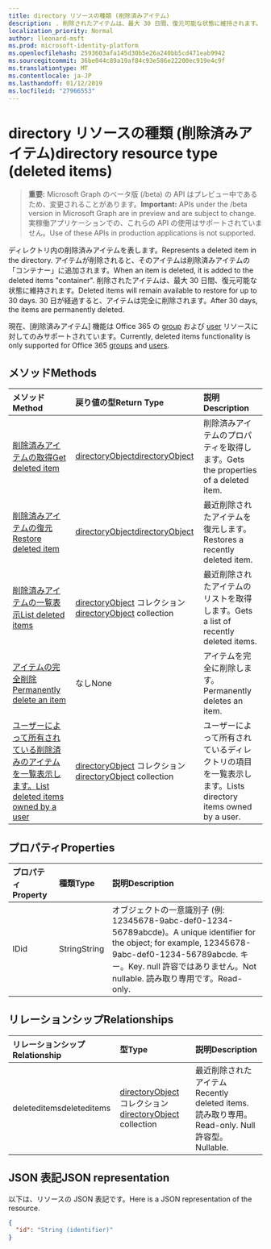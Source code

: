```yaml
---
title: directory リソースの種類 (削除済みアイテム)
description: . 削除されたアイテムは、最大 30 日間、復元可能な状態に維持されます。 30 日が経過すると、アイテムは完全に削除されます。
localization_priority: Normal
author: lleonard-msft
ms.prod: microsoft-identity-platform
ms.openlocfilehash: 2593603afa145d30b5e26a240bb5cd471eab9942
ms.sourcegitcommit: 36be044c89a19af84c93e586e22200ec919e4c9f
ms.translationtype: MT
ms.contentlocale: ja-JP
ms.lasthandoff: 01/12/2019
ms.locfileid: "27966553"
---
```

# <a name="directory-resource-type-deleted-items"></a><span data-ttu-id="e5633-105">directory リソースの種類 (削除済みアイテム)</span><span class="sxs-lookup"><span data-stu-id="e5633-105">directory resource type (deleted items)</span></span>

> <span data-ttu-id="e5633-106">**重要:** Microsoft Graph のベータ版 (/beta) の API はプレビュー中であるため、変更されることがあります。</span><span class="sxs-lookup"><span data-stu-id="e5633-106">**Important:** APIs under the /beta version in Microsoft Graph are in preview and are subject to change.</span></span> <span data-ttu-id="e5633-107">実稼働アプリケーションでの、これらの API の使用はサポートされていません。</span><span class="sxs-lookup"><span data-stu-id="e5633-107">Use of these APIs in production applications is not supported.</span></span>

<span data-ttu-id="e5633-108">ディレクトリ内の削除済みアイテムを表します。</span><span class="sxs-lookup"><span data-stu-id="e5633-108">Represents a deleted item in the directory.</span></span> <span data-ttu-id="e5633-109">アイテムが削除されると、そのアイテムは削除済みアイテムの「コンテナー」に追加されます。</span><span class="sxs-lookup"><span data-stu-id="e5633-109">When an item is deleted, it is added to the deleted items "container".</span></span> <span data-ttu-id="e5633-110">削除されたアイテムは、最大 30 日間、復元可能な状態に維持されます。</span><span class="sxs-lookup"><span data-stu-id="e5633-110">Deleted items will remain available to restore for up to 30 days.</span></span> <span data-ttu-id="e5633-111">30 日が経過すると、アイテムは完全に削除されます。</span><span class="sxs-lookup"><span data-stu-id="e5633-111">After 30 days, the items are permanently deleted.</span></span>

<span data-ttu-id="e5633-112">現在、[削除済みアイテム] 機能は Office 365 の [group](group.md) および [user](users.md) リソースに対してのみサポートされています。</span><span class="sxs-lookup"><span data-stu-id="e5633-112">Currently, deleted items functionality is only supported for Office 365 [groups](group.md) and [users](users.md).</span></span>

## <a name="methods"></a><span data-ttu-id="e5633-113">メソッド</span><span class="sxs-lookup"><span data-stu-id="e5633-113">Methods</span></span>

| <span data-ttu-id="e5633-114">メソッド</span><span class="sxs-lookup"><span data-stu-id="e5633-114">Method</span></span>         | <span data-ttu-id="e5633-115">戻り値の型</span><span class="sxs-lookup"><span data-stu-id="e5633-115">Return Type</span></span> | <span data-ttu-id="e5633-116">説明</span><span class="sxs-lookup"><span data-stu-id="e5633-116">Description</span></span> |
|:---------------|:------------|:------------|
|[<span data-ttu-id="e5633-117">削除済みアイテムの取得</span><span class="sxs-lookup"><span data-stu-id="e5633-117">Get deleted item</span></span>](../api/directory-deleteditems-get.md) | [<span data-ttu-id="e5633-118">directoryObject</span><span class="sxs-lookup"><span data-stu-id="e5633-118">directoryObject</span></span>](directoryobject.md) | <span data-ttu-id="e5633-119">削除済みアイテムのプロパティを取得します。</span><span class="sxs-lookup"><span data-stu-id="e5633-119">Gets the properties of a deleted item.</span></span> |
|[<span data-ttu-id="e5633-120">削除済みアイテムの復元</span><span class="sxs-lookup"><span data-stu-id="e5633-120">Restore deleted item</span></span>](../api/directory-deleteditems-restore.md) |[<span data-ttu-id="e5633-121">directoryObject</span><span class="sxs-lookup"><span data-stu-id="e5633-121">directoryObject</span></span>](directoryobject.md)| <span data-ttu-id="e5633-122">最近削除されたアイテムを復元します。</span><span class="sxs-lookup"><span data-stu-id="e5633-122">Restores a recently deleted item.</span></span> |
|[<span data-ttu-id="e5633-123">削除済みアイテムの一覧表示</span><span class="sxs-lookup"><span data-stu-id="e5633-123">List deleted items</span></span>](../api/directory-deleteditems-list.md) |<span data-ttu-id="e5633-124">[directoryObject](directoryobject.md) コレクション</span><span class="sxs-lookup"><span data-stu-id="e5633-124">[directoryObject](directoryobject.md) collection</span></span>| <span data-ttu-id="e5633-125">最近削除されたアイテムのリストを取得します。</span><span class="sxs-lookup"><span data-stu-id="e5633-125">Gets a list of recently deleted items.</span></span> |
|[<span data-ttu-id="e5633-126">アイテムの完全削除</span><span class="sxs-lookup"><span data-stu-id="e5633-126">Permanently delete an item</span></span>](../api/directory-deleteditems-delete.md) | <span data-ttu-id="e5633-127">なし</span><span class="sxs-lookup"><span data-stu-id="e5633-127">None</span></span> | <span data-ttu-id="e5633-128">アイテムを完全に削除します。</span><span class="sxs-lookup"><span data-stu-id="e5633-128">Permanently deletes an item.</span></span> |
|[<span data-ttu-id="e5633-129">ユーザーによって所有されている削除済みのアイテムを一覧表示します。</span><span class="sxs-lookup"><span data-stu-id="e5633-129">List deleted items owned by a user</span></span>](../api/directory-deleteditems-user-owned.md) | <span data-ttu-id="e5633-130">[directoryObject](directoryobject.md) コレクション</span><span class="sxs-lookup"><span data-stu-id="e5633-130">[directoryObject](directoryobject.md) collection</span></span> | <span data-ttu-id="e5633-131">ユーザーによって所有されているディレクトリの項目を一覧表示します。</span><span class="sxs-lookup"><span data-stu-id="e5633-131">Lists directory items owned by a user.</span></span> |

## <a name="properties"></a><span data-ttu-id="e5633-132">プロパティ</span><span class="sxs-lookup"><span data-stu-id="e5633-132">Properties</span></span>
| <span data-ttu-id="e5633-133">プロパティ</span><span class="sxs-lookup"><span data-stu-id="e5633-133">Property</span></span>   | <span data-ttu-id="e5633-134">種類</span><span class="sxs-lookup"><span data-stu-id="e5633-134">Type</span></span> |<span data-ttu-id="e5633-135">説明</span><span class="sxs-lookup"><span data-stu-id="e5633-135">Description</span></span>|
|:---------------|:--------|:----------|
|<span data-ttu-id="e5633-136">ID</span><span class="sxs-lookup"><span data-stu-id="e5633-136">id</span></span>|<span data-ttu-id="e5633-137">String</span><span class="sxs-lookup"><span data-stu-id="e5633-137">String</span></span>| <span data-ttu-id="e5633-138">オブジェクトの一意識別子 (例: 12345678-9abc-def0-1234-56789abcde)。</span><span class="sxs-lookup"><span data-stu-id="e5633-138">A unique identifier for the object; for example, 12345678-9abc-def0-1234-56789abcde.</span></span> <span data-ttu-id="e5633-139">キー。</span><span class="sxs-lookup"><span data-stu-id="e5633-139">Key.</span></span> <span data-ttu-id="e5633-140">null 許容ではありません。</span><span class="sxs-lookup"><span data-stu-id="e5633-140">Not nullable.</span></span> <span data-ttu-id="e5633-141">読み取り専用です。</span><span class="sxs-lookup"><span data-stu-id="e5633-141">Read-only.</span></span>|

## <a name="relationships"></a><span data-ttu-id="e5633-142">リレーションシップ</span><span class="sxs-lookup"><span data-stu-id="e5633-142">Relationships</span></span>
| <span data-ttu-id="e5633-143">リレーションシップ</span><span class="sxs-lookup"><span data-stu-id="e5633-143">Relationship</span></span> | <span data-ttu-id="e5633-144">型</span><span class="sxs-lookup"><span data-stu-id="e5633-144">Type</span></span>   |<span data-ttu-id="e5633-145">説明</span><span class="sxs-lookup"><span data-stu-id="e5633-145">Description</span></span>|
|:---------------|:--------|:----------|
|<span data-ttu-id="e5633-146">deleteditems</span><span class="sxs-lookup"><span data-stu-id="e5633-146">deleteditems</span></span>|<span data-ttu-id="e5633-147">[directoryObject](directoryobject.md) コレクション</span><span class="sxs-lookup"><span data-stu-id="e5633-147">[directoryObject](directoryobject.md) collection</span></span>| <span data-ttu-id="e5633-148">最近削除されたアイテム</span><span class="sxs-lookup"><span data-stu-id="e5633-148">Recently deleted items.</span></span> <span data-ttu-id="e5633-149">読み取り専用。</span><span class="sxs-lookup"><span data-stu-id="e5633-149">Read-only.</span></span> <span data-ttu-id="e5633-150">Null 許容型。</span><span class="sxs-lookup"><span data-stu-id="e5633-150">Nullable.</span></span>|

## <a name="json-representation"></a><span data-ttu-id="e5633-151">JSON 表記</span><span class="sxs-lookup"><span data-stu-id="e5633-151">JSON representation</span></span>
<span data-ttu-id="e5633-152">以下は、リソースの JSON 表記です。</span><span class="sxs-lookup"><span data-stu-id="e5633-152">Here is a JSON representation of the resource.</span></span>

<!-- {
  "blockType": "resource",
  "optionalProperties": [

  ],
  "@odata.type": "microsoft.graph.directory"
}-->

```json
{
  "id": "String (identifier)"
}
```

<!-- uuid: 8fcb5dbc-d5aa-4681-8e31-b001d5168d79
2015-10-25 14:57:30 UTC -->
<!-- {
  "type": "#page.annotation",
  "description": "directory resource",
  "keywords": "",
  "section": "documentation",
  "tocPath": ""
}-->
